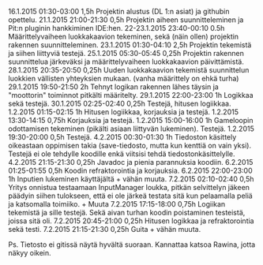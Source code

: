 16.1.2015	01:30-03:00	1,5h	Projektin alustus (DL 1:n asiat) ja githubin opettelu.
21.1.2015	21:00-21:30	0,5h	Projektin aiheen suunnitteleminen ja Pit:n pluginin hankkiminen IDE:hen.
22-23.1.2015	23:40-00:10	0.5h	Määrittelyvaiheen luokkakaavion tekeminen, sekä (näin ollen) projektin rakennen suunnitteleminen.
23.1.2015	01:30-04:10	2,5h	Projektin tekemistä ja siihen liittyviä testejä.
25.1.2015	05:30-05:45	0,25h	Projektin rakennen suunnittelua järkeväksi ja määrittelyvaiheen luokkakaavion päivittämistä.
28.1.2015	20:35-20:50	0,25h	Uuden luokkakaavion tekemistä suunnittelun luokkien vällisten yhteyksien mukaan. (vanha määrittely on ehkä turha)
29.1.2015	19:50-21:50	2h	Tehnyt logikan rakennen lähes täysin ja "moottorin" toiminnot pitkälti määritelty.
29.1.2015	22:00-23:00	1h	Logikkaa sekä testejä.
30.1.2015	02:25-02:40	0,25h	Testejä, hitusen logiikkaa.
1.2.2015	01:15-02:15	1h	Hitusen logiikkaa, korjauksia ja testejä.
1.2.2015	13:30-14:15	0,75h	Korjauksia ja testejä.
1.2.2015	15:00-16:00	1h	Gameloopin odottamisen tekeminen (pikälti asiaan liittyvän lukeminen). Testejä.
1.2.2015	19:30-20:00	0,5h	Testejä.
4.2.2015	00:30-01:30	1h	Tiedoston käsittely oikeastaan oppimisen takia (save-tiedosto, mutta kun kenttiä on vain yksi). Testejä ei ole tehdylle koodille enkä viitsisi tehdä tiedostonkäsittelylle.
4.2.2015	21:15-21:30	0,25h	Javadoc ja pienia parannuksia koodiin.
6.2.2015	01:25-01:55	0,5h	Koodin refraktorointia ja korjauksia.
6.2.2015	22:00-23:00	1h	Inputien lukeminen käyttäjältä + vähän muuta.
7.2.2015	02:10-02:40	0,5h	Yritys onnistua testaamaan InputManager loukka, pitkän selvittelyn jäkeen päädyin siihen tulokseen, että ei ole järkeä testata sitä kun pelaamalla peliä ja katsomalla toimiiko. + Muuta
7.2.2015	17:15-18:00	0,75h	Logiikan tekemistä ja sille testejä. Sekä aivan turhan koodin poistaminen testeistä, joissa sitä oli.
7.2.2015	20:45-21:00	0,25h	Hitusen logikkaa ja refraktorointia sekä testi.
7.2.2015	21:15-21:30	0,25h	Guita + vähän muuta.


Ps. Tietosto ei gitissä näytä hyvältä suoraan.
Kannattaa katsoa Rawina, jotta näkyy oikein.